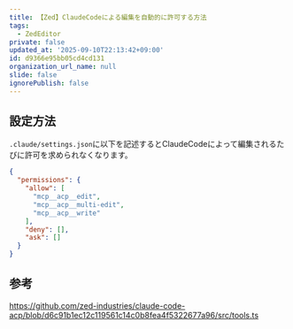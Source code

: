 ```yaml
---
title: 【Zed】ClaudeCodeによる編集を自動的に許可する方法
tags:
  - ZedEditor
private: false
updated_at: '2025-09-10T22:13:42+09:00'
id: d9366e95bb05cd4cd131
organization_url_name: null
slide: false
ignorePublish: false
---
```

## 設定方法

`.claude/settings.json`に以下を記述するとClaudeCodeによって編集されるたびに許可を求められなくなります。

```json
{
  "permissions": {
    "allow": [
      "mcp__acp__edit",
      "mcp__acp__multi-edit",
      "mcp__acp__write"
    ],
    "deny": [],
    "ask": []
  }
}

```

## 参考

https://github.com/zed-industries/claude-code-acp/blob/d6c91b1ec12c119561c14c0b8fea4f5322677a96/src/tools.ts

